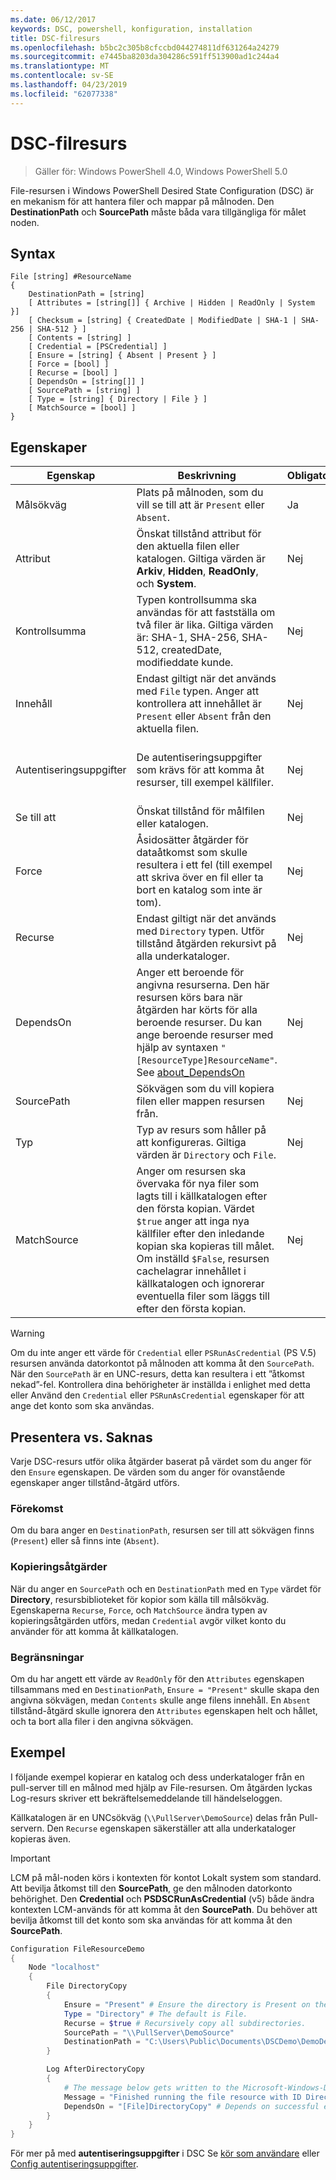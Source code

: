 ```yaml
---
ms.date: 06/12/2017
keywords: DSC, powershell, konfiguration, installation
title: DSC-filresurs
ms.openlocfilehash: b5bc2c305b8cfccbd044274811df631264a24279
ms.sourcegitcommit: e7445ba8203da304286c591ff513900ad1c244a4
ms.translationtype: MT
ms.contentlocale: sv-SE
ms.lasthandoff: 04/23/2019
ms.locfileid: "62077338"
---
```

# <a name="dsc-file-resource"></a>DSC-filresurs

> Gäller för: Windows PowerShell 4.0, Windows PowerShell 5.0

File-resursen i Windows PowerShell Desired State Configuration (DSC) är en mekanism för att hantera filer och mappar på målnoden. Den **DestinationPath** och **SourcePath** måste båda vara tillgängliga för målet noden.

## <a name="syntax"></a>Syntax

```
File [string] #ResourceName
{
    DestinationPath = [string]
    [ Attributes = [string[]] { Archive | Hidden | ReadOnly | System }]
    [ Checksum = [string] { CreatedDate | ModifiedDate | SHA-1 | SHA-256 | SHA-512 } ]
    [ Contents = [string] ]
    [ Credential = [PSCredential] ]
    [ Ensure = [string] { Absent | Present } ]
    [ Force = [bool] ]
    [ Recurse = [bool] ]
    [ DependsOn = [string[]] ]
    [ SourcePath = [string] ]
    [ Type = [string] { Directory | File } ]
    [ MatchSource = [bool] ]
}
```

## <a name="properties"></a>Egenskaper

|Egenskap       |Beskrivning                                                                   |Obligatorisk|Standard|
|---------------|------------------------------------------------------------------------------|--------|-------|
|Målsökväg|Plats på målnoden, som du vill se till att är `Present` eller `Absent`.|Ja|Nej|
|Attribut     |Önskat tillstånd attribut för den aktuella filen eller katalogen. Giltiga värden är **Arkiv**, **Hidden**, **ReadOnly**, och **System**.|Nej|Inga|
|Kontrollsumma      |Typen kontrollsumma ska användas för att fastställa om två filer är lika. Giltiga värden är: SHA-1, SHA-256, SHA-512, createdDate, modifieddate kunde.|Nej|Endast namnet filen eller katalogen jämförs med.|
|Innehåll       |Endast giltigt när det används med `File` typen. Anger att kontrollera att innehållet är `Present` eller `Absent` från den aktuella filen. |Nej|Inga|
|Autentiseringsuppgifter     |De autentiseringsuppgifter som krävs för att komma åt resurser, till exempel källfiler.|Nej|Datorkontot för målnoden. (*se anmärkning*)|
|Se till att         |Önskat tillstånd för målfilen eller katalogen. |Nej|**Närvarande**|
|Force          |Åsidosätter åtgärder för dataåtkomst som skulle resultera i ett fel (till exempel att skriva över en fil eller ta bort en katalog som inte är tom).|Nej|`$false`|
|Recurse        |Endast giltigt när det används med `Directory` typen. Utför tillstånd åtgärden rekursivt på alla underkataloger.|Nej|`$false`|
|DependsOn      |Anger ett beroende för angivna resurserna. Den här resursen körs bara när åtgärden har körts för alla beroende resurser. Du kan ange beroende resurser med hjälp av syntaxen `"[ResourceType]ResourceName"`. See [about_DependsOn](../../../configurations/resource-depends-on.md)|Nej|Inga|
|SourcePath     |Sökvägen som du vill kopiera filen eller mappen resursen från.|Nej|Inga|
|Typ           |Typ av resurs som håller på att konfigureras. Giltiga värden är `Directory` och `File`.|Nej|`File`|
|MatchSource    |Anger om resursen ska övervaka för nya filer som lagts till i källkatalogen efter den första kopian. Värdet `$true` anger att inga nya källfiler efter den inledande kopian ska kopieras till målet. Om inställd `$False`, resursen cachelagrar innehållet i källkatalogen och ignorerar eventuella filer som läggs till efter den första kopian.|Nej|`$false`|

> [!WARNING]
> Om du inte anger ett värde för `Credential` eller `PSRunAsCredential` (PS V.5) resursen använda datorkontot på målnoden att komma åt den `SourcePath`.  När den `SourcePath` är en UNC-resurs, detta kan resultera i ett ”åtkomst nekad”-fel. Kontrollera dina behörigheter är inställda i enlighet med detta eller Använd den `Credential` eller `PSRunAsCredential` egenskaper för att ange det konto som ska användas.

## <a name="present-vs-absent"></a>Presentera vs. Saknas

Varje DSC-resurs utför olika åtgärder baserat på värdet som du anger för den `Ensure` egenskapen. De värden som du anger för ovanstående egenskaper anger tillstånd-åtgärd utförs.

### <a name="existence"></a>Förekomst

Om du bara anger en `DestinationPath`, resursen ser till att sökvägen finns (`Present`) eller så finns inte (`Absent`).

### <a name="copy-operations"></a>Kopieringsåtgärder

När du anger en `SourcePath` och en `DestinationPath` med en `Type` värdet för **Directory**, resursbiblioteket för kopior som källa till målsökväg. Egenskaperna `Recurse`, `Force`, och `MatchSource` ändra typen av kopieringsåtgärden utförs, medan `Credential` avgör vilket konto du använder för att komma åt källkatalogen.

### <a name="limitations"></a>Begränsningar

Om du har angett ett värde av `ReadOnly` för den `Attributes` egenskapen tillsammans med en `DestinationPath`, `Ensure = "Present"` skulle skapa den angivna sökvägen, medan `Contents` skulle ange filens innehåll.  En `Absent` tillstånd-åtgärd skulle ignorera den `Attributes` egenskapen helt och hållet, och ta bort alla filer i den angivna sökvägen.

## <a name="example"></a>Exempel

I följande exempel kopierar en katalog och dess underkataloger från en pull-server till en målnod med hjälp av File-resursen. Om åtgärden lyckas Log-resurs skriver ett bekräftelsemeddelande till händelseloggen.

Källkatalogen är en UNCsökväg (`\\PullServer\DemoSource`) delas från Pull-servern. Den `Recurse` egenskapen säkerställer att alla underkataloger kopieras även.

> [!IMPORTANT]
> LCM på mål-noden körs i kontexten för kontot Lokalt system som standard. Att bevilja åtkomst till den **SourcePath**, ge den målnoden datorkonto behörighet. Den **Credential** och **PSDSCRunAsCredential** (v5) både ändra kontexten LCM-används för att komma åt den **SourcePath**. Du behöver att bevilja åtkomst till det konto som ska användas för att komma åt den **SourcePath**.

```powershell
Configuration FileResourceDemo
{
    Node "localhost"
    {
        File DirectoryCopy
        {
            Ensure = "Present" # Ensure the directory is Present on the target node.
            Type = "Directory" # The default is File.
            Recurse = $true # Recursively copy all subdirectories.
            SourcePath = "\\PullServer\DemoSource"
            DestinationPath = "C:\Users\Public\Documents\DSCDemo\DemoDestination"
        }

        Log AfterDirectoryCopy
        {
            # The message below gets written to the Microsoft-Windows-Desired State Configuration/Analytic log
            Message = "Finished running the file resource with ID DirectoryCopy"
            DependsOn = "[File]DirectoryCopy" # Depends on successful execution of the File resource.
        }
    }
}
```

För mer på med **autentiseringsuppgifter** i DSC Se [kör som användare](../../../configurations/runAsUser.md) eller [Config autentiseringsuppgifter](../../../configurations/configDataCredentials.md).
